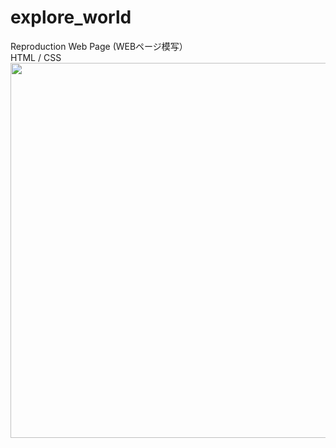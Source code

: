 # explore_world
Reproduction Web Page (WEBページ模写）<br>
HTML / CSS<br>
<kbd>
<img src="https://user-images.githubusercontent.com/57189967/84619315-abce0f80-af0f-11ea-8b3e-dc558a7acbe9.png" width="600px">
</kbd>
            
